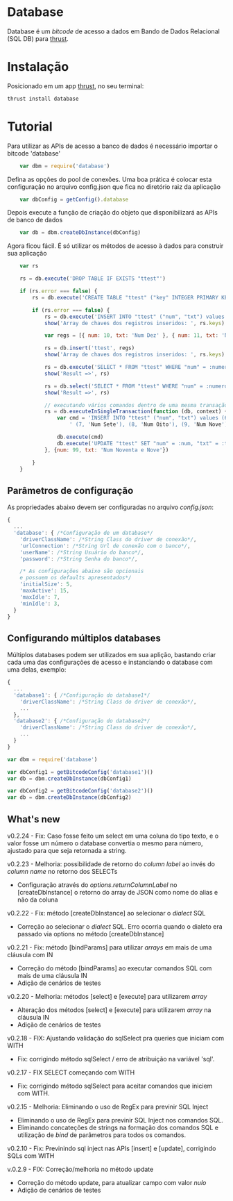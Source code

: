 Database
===============

Database é um *bitcode* de acesso a dados em Bando de Dados Relacional (SQL DB) para [thrust](https://github.com/thrustjs/thrust).

# Instalação

Posicionado em um app [thrust](https://github.com/thrustjs/thrust), no seu terminal:

```bash
thrust install database
```

# Tutorial

Para utilizar as APIs de acesso a banco de dados é necessário importar o bitcode 'database'
```javascript
    var dbm = require('database')
```

Defina as opções do pool de conexões. Uma boa prática é colocar esta configuração no arquivo config.json que
fica no diretório raiz da aplicação
```javascript
    var dbConfig = getConfig().database
```

Depois execute a função de criação do objeto que disponibilizará as APIs de banco de dados
```javascript
    var db = dbm.createDbInstance(dbConfig)
```

Agora ficou fácil. É só utilizar os métodos de acesso à dados para construir sua aplicação
```javascript
    var rs

    rs = db.execute('DROP TABLE IF EXISTS "ttest"')

    if (rs.error === false) {
        rs = db.execute('CREATE TABLE "ttest" ("key" INTEGER PRIMARY KEY AUTOINCREMENT, "num" NUMERIC, "txt" VARCHAR(64)) ')

        if (rs.error === false) {
            rs = db.execute('INSERT INTO "ttest" ("num", "txt") values (1, 'Num Um')', true)
            show('Array de chaves dos registros inseridos: ', rs.keys)

            var regs = [{ num: 10, txt: 'Num Dez' }, { num: 11, txt: 'Num Onze' }, { num: 12, txt: 'Num Doze' }]

            rs = db.insert('ttest', regs)
            show('Array de chaves dos registros inseridos: ', rs.keys)

            rs = db.execute('SELECT * FROM "ttest" WHERE "num" = :numero AND "txt" = :texto', {numero: 11, texto: 'Num Onze'})
            show('Result =>', rs)

            rs = db.select('SELECT * FROM "ttest" WHERE "num" = :numero AND "txt" = :texto', {numero: 10, texto: 'Num Dez'})
            show('Result =>', rs)

            // executando vários comandos dentro de uma mesma transação
            rs = db.executeInSingleTransaction(function (db, context) {
                var cmd = 'INSERT INTO "ttest" ("num", "txt") values (6, \'Num Seis\'), ' +
                    ' (7, 'Num Sete'), (8, 'Num Oito'), (9, 'Num Nove')'

                db.execute(cmd)
                db.execute('UPDATE "ttest" SET "num" = :num, "txt" = :txt WHERE "num"=9', context)
            }, {num: 99, txt: 'Num Noventa e Nove'})

        }
    }

```
## Parâmetros de configuração
As propriedades abaixo devem ser configuradas no arquivo *config.json*:

``` javascript
{
  ...
  'database': { /*Configuração de um database*/
    'driverClassName': /*String Class do driver de conexão*/,
    'urlConnection': /*String Url de conexão com o banco*/,
    'userName': /*String Usuário do banco*/,
    'password': /*String Senha do banco*/,

    /* As configurações abaixo são opcionais
    e possuem os defaults apresentados*/
    'initialSize': 5,
    'maxActive': 15,
    'maxIdle': 7,
    'minIdle': 3,
  }
}
```
## Configurando múltiplos databases

Múltiplos databases podem ser utilizados em sua aplição, bastando criar cada uma das configurações de acesso e instanciando o database com uma delas, exemplo:

``` javascript
{
  ...
  'database1': { /*Configuração do database1*/
    'driverClassName': /*String Class do driver de conexão*/,
    ...
  },
  'database2': { /*Configuração do database2*/
    'driverClassName': /*String Class do driver de conexão*/,
    ...
  }
}
```
``` javascript
var dbm = require('database')

var dbConfig1 = getBitcodeConfig('database1')()
var db = dbm.createDbInstance(dbConfig1)

var dbConfig2 = getBitcodeConfig('database2')()
var db = dbm.createDbInstance(dbConfig2)
```

## What's new

v0.2.24 - Fix: Caso fosse feito  um select em uma coluna do tipo texto, e o valor fosse um número
o database convertia o mesmo para número, ajustado para que seja retornada a string.

v0.2.23 - Melhoria: possibilidade de retorno do _column label_ ao invés do _column name_ no retorno dos SELECTs
* Configuração através do _options_._returnColumnLabel_ no [createDbInstance] o retorno do array de JSON como nome do alias e não da coluna

v0.2.22 - Fix: método [createDbInstance] ao selecionar o _dialect_ SQL
* Correção ao selecionar o _dialect_ SQL. Erro ocorria quando o dialeto era passado via options no
método [createDbInstance]

v0.2.21 - Fix: método [bindParams] para utilizar _arrays_ em mais de uma cláusula com IN
* Correção do método [bindParams] ao executar comandos SQL com mais de uma cláusula IN
* Adição de cenários de testes

v0.2.20 - Melhoria: métodos [select] e [execute] para utilizarem _array_
* Alteração dos métodos [select] e [execute] para utilizarem _array_ na cláusula IN
* Adição de cenários de testes

v0.2.18 - FIX: Ajustando validação do sqlSelect pra queries que iniciam com WITH
* Fix: corrigindo método sqlSelect / erro de atribuição na variável 'sql'.

v0.2.17 - FIX SELECT começando com WITH
* Fix: corrigindo método sqlSelect para aceitar comandos que iniciem com WITH.

v0.2.15 - Melhoria: Eliminando o uso de RegEx para previnir SQL Inject
* Eliminando o uso de RegEx para previnir SQL Inject nos comandos SQL.
* Eliminando concateções de strings na formação dos comandos SQL e utilização de _bind_ de parâmetros para todos os comandos.

v0.2.10 - Fix: Previnindo sql inject nas APIs [insert] e [update], corrigindo SQLs com WITH

v.0.2.9 - FIX: Correção/melhoria no método update
* Correção do método update, para atualizar campo com valor _nulo_
* Adição de cenários de testes
